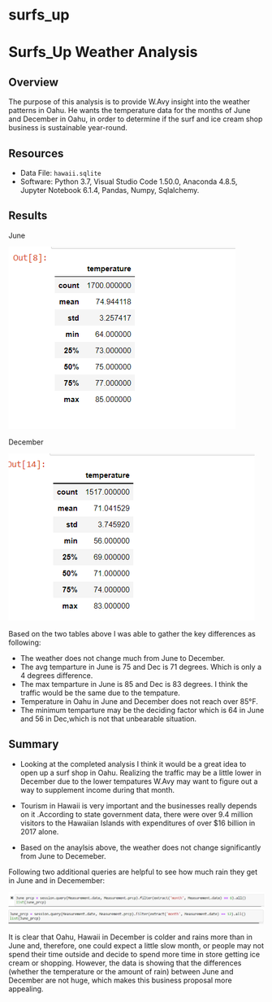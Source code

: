 # surfs_up

# Surfs_Up Weather Analysis

## Overview

The purpose of this analysis is to provide W.Avy insight into the weather patterns in Oahu. He wants the temperature data for the months of June and December in Oahu, in order to determine if the surf and ice cream shop business is sustainable year-round. 
 
## Resources 

* Data File: `hawaii.sqlite`
* Software:  Python 3.7, Visual Studio Code 1.50.0, Anaconda 4.8.5, Jupyter Notebook 6.1.4, Pandas, Numpy, Sqlalchemy. 

## Results

June

![image_June.PNG](https://github.com/Praveeja-Sasidharan-Suni/surfs_up/blob/main/Images/image_June.PNG?raw=true)

December

![image_Dec.PNG](https://github.com/Praveeja-Sasidharan-Suni/surfs_up/blob/main/Images/image_Dec.PNG?raw=true)

Based on  the two tables above I was able to gather the key differences as following:
- The weather does not change much from June to December.
- The avg temparture in June is 75 and Dec is 71 degrees. Which is only a 4 degrees difference. 
- The max temparture in June is 85 and Dec is 83 degrees. I think the traffic would be the same due to the tempature.
- Temperature in Oahu in June and December does not reach over 85°F.  
- The minimum temparture may be the deciding factor which is 64 in June and  56 in Dec,which is not that unbearable situation. 

## Summary

- Looking at the completed analysis I think it would be a great idea to open up a surf shop in Oahu. Realizing the traffic may be a little lower in December due to the 
lower tempatures W.Avy may want to figure out a way to supplement income during that month.

- Tourism in Hawaii is very important and the businesses really depends on it .According to state government data, there were over 9.4 million visitors to the Hawaiian
 Islands with expenditures of over $16 billion in 2017 alone.

- Based on the anaylsis above, the weather does not change significantly from June to Decemeber.

 Following two additional queries are helpful to see how much rain they get in June and in Decemember:

![June_presc.PNG](https://github.com/Praveeja-Sasidharan-Suni/surfs_up/blob/main/Images/June_presc.PNG?raw=true)
![Dec_presc.PNG](https://github.com/Praveeja-Sasidharan-Suni/surfs_up/blob/main/Images/Dec_presc.PNG?raw=true)

It is clear that Oahu, Hawaii in December is colder and rains more than in June and, therefore, one could expect a little slow month, or people may not spend their time 
outside and decide to spend more time in store getting ice cream or shopping. 
However, the data is showing that the differences (whether the temperature or the amount of rain) between June and December are not huge, which makes this business 
proposal more appealing. 
